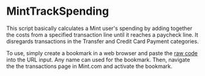 # MintTrackSpending

This script basically calculates a Mint user's spending by adding together the costs from a specified transaction line until it reaches a paycheck line. It disregards transactions in the Transfer and Credit Card Payment categories.

To use, simply create a bookmark in a web browser and paste the [raw code](bookmarklet/mintTrackSpending.js) into the URL input. Any name can used for the bookmark. Then, navigate the the transactions page in Mint.com and activate the bookmark.